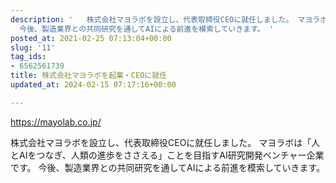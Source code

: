 ```yaml
---
description: '   株式会社マヨラボを設立し、代表取締役CEOに就任しました。 マヨラボは「人とAIをつなぎ、人類の進歩をささえる」ことを目指すAI研究開発ベンチャー企業です。
  今後、製造業界との共同研究を通してAIによる前進を模索していきます。 '
posted_at: 2021-02-25 07:13:04+00:00
slug: '11'
tag_ids:
- 6562561739
title: 株式会社マヨラボを起業・CEOに就任
updated_at: 2024-02-15 07:17:16+00:00

---
```


https://mayolab.co.jp/

株式会社マヨラボを設立し、代表取締役CEOに就任しました。
マヨラボは「人とAIをつなぎ、人類の進歩をささえる」ことを目指すAI研究開発ベンチャー企業です。
今後、製造業界との共同研究を通してAIによる前進を模索していきます。
